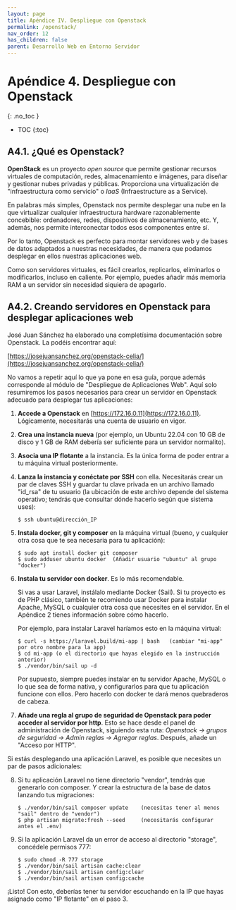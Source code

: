 ```yaml
---
layout: page
title: Apéndice IV. Despliegue con Openstack
permalink: /openstack/
nav_order: 12
has_children: false
parent: Desarrollo Web en Entorno Servidor
---
```

# Apéndice 4. Despliegue con Openstack
{: .no_toc }

- TOC
{:toc}


## A4.1. ¿Qué es Openstack?

**OpenStack** es un proyecto *open source* que permite gestionar recursos virtuales de computación, redes, almacenamiento e imágenes, para diseñar y gestionar nubes privadas y públicas. Proporciona una virtualización de "infraestructura como servicio" o *IaaS* (Infraestructure as a Service).

En palabras más simples, Openstack nos permite desplegar una nube en la que virtualizar cualquier infraestructura hardware razonablemente concebible: ordenadores, redes, dispositivos de almacenamiento, etc. Y, además, nos permite interconectar todos esos componentes entre sí.

Por lo tanto, Openstack es perfecto para montar servidores web y de bases de datos adaptados a nuestras necesidades, de manera que podamos desplegar en ellos nuestras aplicaciones web.

Como son servidores virtuales, es fácil crearlos, replicarlos, eliminarlos o modificarlos, incluso en caliente. Por ejemplo, puedes añadir más memoria RAM a un servidor sin necesidad siquiera de apagarlo.

## A4.2. Creando servidores en Openstack para desplegar aplicaciones web

José Juan Sánchez ha elaborado una completísima documentación sobre Openstack. La podéis encontrar aquí:

[https://josejuansanchez.org/openstack-celia/](https://josejuansanchez.org/openstack-celia/)

No vamos a repetir aquí lo que ya pone en esa guía, porque además corresponde al módulo de "Despliegue de Aplicaciones Web". Aquí solo resumiremos los pasos necesarios para crear un servidor en Openstack adecuado para desplegar tus aplicaciones:

1. **Accede a Openstack** en [https://172.16.0.11](https://172.16.0.11). Lógicamente, necesitarás una cuenta de usuario en vigor.

2. **Crea una instancia nueva** (por ejemplo, un Ubuntu 22.04 con 10 GB de disco y 1 GB de RAM debería ser suficiente para un servidor normalito).

3. **Asocia una IP flotante** a la instancia. Es la única forma de poder entrar a tu máquina virtual posteriormente.

4. **Lanza la instancia y conéctate por SSH** con ella. Necesitarás crear un par de claves SSH y guardar tu clave privada en un archivo llamado "id_rsa" de tu usuario (la ubicación de este archivo depende del sistema operativo; tendrás que consultar dónde hacerlo según que sistema uses):

   ```
   $ ssh ubuntu@dirección_IP
   ```

5. **Instala docker, git y composer** en la máquina virtual (bueno, y cualquier otra cosa que te sea necesaria para tu aplicación):

    ```
    $ sudo apt install docker git composer
    $ sudo adduser ubuntu docker  (Añadir usuario "ubuntu" al grupo "docker")
    ```

6. **Instala tu servidor con docker**. Es lo más recomendable.

    Si vas a usar Laravel, instálalo mediante Docker (Sail). Si tu proyecto es de PHP clásico, también te recomiendo usar Docker para instalar Apache, MySQL o cualquier otra cosa que necesites en el servidor. En el Apéndice 2 tienes información sobre cómo hacerlo.

    Por ejemplo, para instalar Laravel haríamos esto en la máquina virtual:

    ```
    $ curl -s https://laravel.build/mi-app | bash   (cambiar "mi-app" por otro nombre para la app)
    $ cd mi-app (o el directorio que hayas elegido en la instrucción anterior)
    $ ./vendor/bin/sail up -d
    ```

    Por supuesto, siempre puedes instalar en tu servidor Apache, MySQL o lo que sea de forma nativa, y configurarlos para que tu aplicación funcione con ellos. Pero hacerlo con docker te dará menos quebraderos de cabeza.

7. **Añade una regla al grupo de seguridad de Openstack para poder acceder al servidor por http**. Esto se hace desde el panel de administración  de Openstack, siguiendo esta ruta: *Openstack -> grupos de seguridad -> Admin reglas -> Agregar reglas*. Después, añade un "Acceso por HTTP".

Si estás desplegando una aplicación Laravel, es posible que necesites un par de pasos adicionales:

8. Si tu aplicación Laravel no tiene directorio "vendor", tendrás que generarlo con composer. Y crear la estructura de la base de datos lanzando tus migraciones:

    ```
    $ ./vendor/bin/sail composer update    (necesitas tener al menos "sail" dentro de "vendor")
    $ php artisan migrate:fresh --seed     (necesitarás configurar antes el .env)
    ```

9. Si la aplicación Laravel da un error de acceso al directorio "storage", concédele permisos 777:

    ```
    $ sudo chmod -R 777 storage
    $ ./vendor/bin/sail artisan cache:clear
    $ ./vendor/bin/sail artisan config:clear
    $ ./vendor/bin/sail artisan config:cache
    ```

¡Listo! Con esto, deberías tener tu servidor escuchando en la IP que hayas asignado como "IP flotante" en el paso 3.
